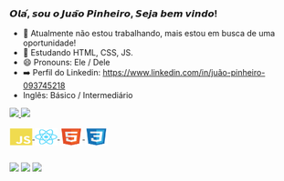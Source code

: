 ### 𝙊𝙡𝙖́, 𝙨𝙤𝙪 𝙤 𝙅𝙪𝙖̃𝙤 𝙋𝙞𝙣𝙝𝙚𝙞𝙧𝙤, 𝙎𝙚𝙟𝙖 𝙗𝙚𝙢 𝙫𝙞𝙣𝙙𝙤!

- 📍 Atualmente não estou trabalhando, mais estou em busca de uma oportunidade!
- 📖 Estudando  HTML, CSS, JS.
- 😄 Pronouns: Ele / Dele
- ➡️ Perfil do Linkedin: https://www.linkedin.com/in/juão-pinheiro-093745218
-  Inglês: Básico / Intermediário


<div align="start">
  <a href="https://github.com/juaoPinheiro">
  <img height="100em" src="https://github-readme-stats.vercel.app/api?username=JuaoPinheiro&show_icons=true&theme=cobalt&include_all_commits=true&count_private=true"/>
  <img height="100em" src="https://github-readme-stats.vercel.app/api/top-langs/?username=JuaoPinheiro&layout=compact&langs_count=7&theme=cobalt"/>
</div>

<div style="display: inline_block"><br>
  <img align="center" alt="Juao-Js" height="30" width="40" src="https://raw.githubusercontent.com/devicons/devicon/master/icons/javascript/javascript-plain.svg">
  <img align="center" alt="Juao-React" height="30" width="40" src="https://raw.githubusercontent.com/devicons/devicon/master/icons/react/react-original.svg">
  <img align="center" alt="Juao-HTML" height="30" width="40" src="https://raw.githubusercontent.com/devicons/devicon/master/icons/html5/html5-original.svg">
  <img align="center" alt="Juao-CSS" height="30" width="40" src="https://raw.githubusercontent.com/devicons/devicon/master/icons/css3/css3-original.svg">
</div>

##

<div>
  <a href="https://instagram.com/juaoalmeidaa" target="_blank"><img src="https://img.shields.io/badge/-Instagram-%23E4405F?style=for-the-badge&logo=instagram&logoColor=white" target="_blank"></a>
  <a href = "mailto:juaopinheiro26@gmail.com"><img src="https://img.shields.io/badge/-Gmail-%23333?style=for-the-badge&logo=gmail&logoColor=white" target="_blank"></a>
       <a href="https://www.linkedin.com/in/juão-pinheiro-de-almeida-093745218/" target="_blank"><img src="https://img.shields.io/badge/-LinkedIn-%230077B5?style=for-the-badge&logo=linkedin&logoColor=white" target="_blank"></a> 


</div>
